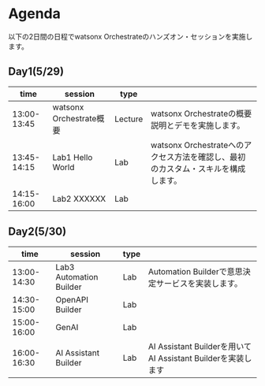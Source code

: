# Agenda

以下の2日間の日程でwatsonx Orchestrateのハンズオン・セッションを実施します。

## Day1(5/29)
|time|session|type||
|-------|----|----|---|
|13:00-13:45|watsonx Orchestrate概要|Lecture|watsonx Orchestrateの概要説明とデモを実施します。|
|13:45-14:15|Lab1 Hello World|Lab|watsonx Orchestrateへのアクセス方法を確認し、最初のカスタム・スキルを構成します。|
|14:15-16:00|Lab2 XXXXXX|Lab||


## Day2(5/30)
|time|session|type||
|-------|----|---|---|
|13:00-14:30|Lab3 Automation Builder|Lab|Automation Builderで意思決定サービスを実装します。|
|14:30-15:00|OpenAPI Builder|Lab||
|15:00-16:00|GenAI|Lab||
|16:00-16:30|AI Assistant Builder|Lab|AI Assistant Builderを用いてAI Assistant Builderを実装します|
